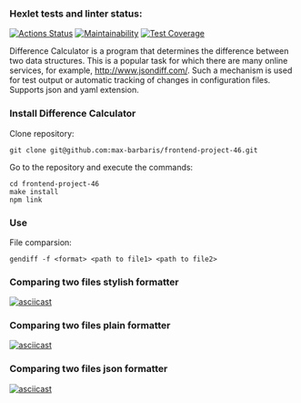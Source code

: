 ### Hexlet tests and linter status:
[![Actions Status](https://github.com/max-barbaris/frontend-project-46/actions/workflows/hexlet-check.yml/badge.svg)](https://github.com/max-barbaris/frontend-project-46/actions)
[![Maintainability](https://api.codeclimate.com/v1/badges/ba3e303065731aedb1fc/maintainability)](https://codeclimate.com/github/max-barbaris/frontend-project-46/maintainability)
[![Test Coverage](https://api.codeclimate.com/v1/badges/ba3e303065731aedb1fc/test_coverage)](https://codeclimate.com/github/max-barbaris/frontend-project-46/test_coverage)

Difference Calculator is a program that determines the difference between two data structures. This is a popular task for which there are many online services, for example, http://www.jsondiff.com/. Such a mechanism is used for test output or automatic tracking of changes in configuration files.
Supports json and yaml extension.

### Install Difference Calculator

Clone repository:
```
git clone git@github.com:max-barbaris/frontend-project-46.git
```

Go to the repository and execute the commands:
```
cd frontend-project-46
make install
npm link
```

### Use

File comparsion:
```
gendiff -f <format> <path to file1> <path to file2>
```

### Comparing two files stylish formatter

[![asciicast](https://asciinema.org/a/WHCw22jYGMdq1p0rSgRVvdm9B.svg)](https://asciinema.org/a/WHCw22jYGMdq1p0rSgRVvdm9B)

### Comparing two files plain formatter

[![asciicast](https://asciinema.org/a/fdQwHrP2485jCjVZgoGIpT8Nx.svg)](https://asciinema.org/a/fdQwHrP2485jCjVZgoGIpT8Nx)

### Comparing two files json formatter

[![asciicast](https://asciinema.org/a/MrtJ281BkhIoREd07xkLW00kX.svg)](https://asciinema.org/a/MrtJ281BkhIoREd07xkLW00kX)